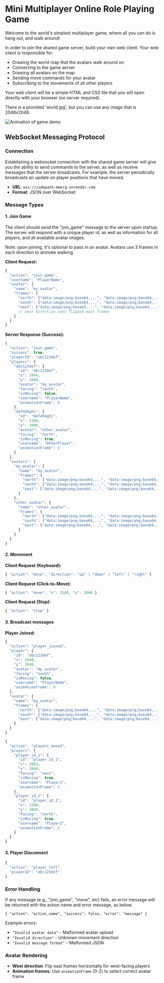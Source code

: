 # Mini Multiplayer Online Role Playing Game

Welcome to the world's simplest multiplayer game, where all you can do is hang out, and walk around!

In order to join the shared game server, build your own web client. Your web client is responsible for:

- Drawing the world map that the avatars walk around on
- Connecting to the game server
- Drawing all avatars on the map
- Sending move commands for your avatar
- Subscribing to the movements of all other players

Your web client will be a simple HTML and CSS file that you will open directly with your browser (no server required).

There is a provided 'world.jpg', but you can use any image that is 2048x2048.

![Animation of game demo](mmorpg.gif)

## WebSocket Messaging Protocol

### Connection

Establishing a websocket connection with the shared game server will give you the ability to send commands to the server, as well as receive messages that the server broadcasts. For example, the server periodically broadcasts an update on player positions that have moved.

- **URL**: `wss://codepath-mmorg.onrender.com`
- **Format**: JSON over WebSocket

### Message Types

#### 1. Join Game

The client should send the "join_game" message to the server upon startup. The server will respond with a unique player id, as well as information for all players, and all available avatar images.

Note: upon joining, it's optional to pass in an avatar. Avatars use 3 frames in each direction to animate walking.

**Client Request:**
```javascript
{
  "action": "join_game",
  "username": "PlayerName",
  "avatar": {
    "name": "my_avatar",
    "frames": {
      "north": ["data:image/png;base64,...", "data:image/png;base64,..."],
      "south": ["data:image/png;base64,...", "data:image/png;base64,..."],
      "east": ["data:image/png;base64,...", "data:image/png;base64,..."]
      // west direction uses flipped east frames
    }
  }
}
```

**Server Response (Success):**
```javascript
{
  "action": "join_game",
  "success": true,
  "playerId": "abc123def",
  "players": {
    "abc123def": {
      "id": "abc123def",
      "x": 2048,
      "y": 2048,
      "avatar": "my_avatar",
      "facing": "south",
      "isMoving": false,
      "username": "PlayerName",
      "animationFrame": 0
    },
    "def456ghi": {
      "id": "def456ghi",
      "x": 1500,
      "y": 3000,
      "avatar": "other_avatar",
      "facing": "north",
      "isMoving": true,
      "username": "OtherPlayer",
      "animationFrame": 2
    }
  },
  "avatars": {
    "my_avatar": {
      "name": "my_avatar",
      "frames": {
        "north": ["data:image/png;base64,...", "data:image/png;base64,..."],
        "south": ["data:image/png;base64,...", "data:image/png;base64,..."],
        "east": ["data:image/png;base64,...", "data:image/png;base64,..."]
      }
    },
    "other_avatar": {
      "name": "other_avatar",
      "frames": {
        "north": ["data:image/png;base64,...", "data:image/png;base64,..."],
        "south": ["data:image/png;base64,...", "data:image/png;base64,..."],
        "east": ["data:image/png;base64,...", "data:image/png;base64,..."]
      }
    }
  }
}
```

#### 2. Movement

**Client Request (Keyboard):**
```javascript
{ "action": "move", "direction": "up" | "down" | "left" | "right" }
```

**Client Request (Click-to-Move):**
```javascript
{ "action": "move", "x": 1500, "y": 2000 }
```

**Client Request (Stop):**
```javascript
{ "action": "stop" }
```

#### 3. Broadcast messages

**Player Joined:**
```javascript
{
  "action": "player_joined",
  "player": {
    "id": "abc123def",
    "x": 2048,
    "y": 2048,
    "avatar": "my_avatar",
    "facing": "south",
    "isMoving": false,
    "username": "PlayerName",
    "animationFrame": 0
  },
  "avatar": {
    "name": "my_avatar",
    "frames": {
      "north": ["data:image/png;base64,...", "data:image/png;base64,..."],
      "south": ["data:image/png;base64,...", "data:image/png;base64,..."],
      "east": ["data:image/png;base64,...", "data:image/png;base64,..."]
    }
  }
}
```

```javascript
{
  "action": "players_moved",
  "players": {
    "player_id_1": {
      "id": "player_id_1",
      "x": 2063,
      "y": 2048,
      "facing": "east",
      "isMoving": true,
      "username": "Player1",
      "animationFrame": 1
    },
    "player_id_2": {
      "id": "player_id_2", 
      "x": 1500,
      "y": 3000,
      "facing": "north",
      "isMoving": true,
      "username": "Player2",
      "animationFrame": 2
    }
  }
}
```

#### 3. Player Disconnect

```javascript
{
  "action": "player_left",
  "playerId": "abc123def"
}
```

### Error Handling

If any message (e.g., "join_game", "move", etc) fails, an error message will be returned with the action name and error message, as below.

`{ "action": "action_name", "success": false, "error": "message" }`

Example errors:
- `"Invalid avatar data"` - Malformed avatar upload
- `"Invalid direction"` - Unknown movement direction
- `"Invalid message format"` - Malformed JSON

### Avatar Rendering

- **West direction**: Flip east frames horizontally for west-facing players
- **Animation frames**: Use `animationFrame` (0-2) to select correct avatar frame

